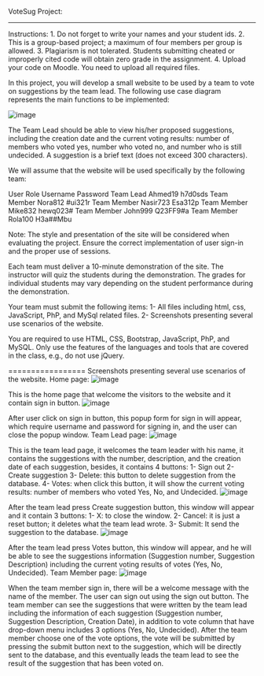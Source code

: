 VoteSug Project:

----
Instructions:
    1. Do not forget to write your names and your student ids.
    2. This is a group-based project; a maximum of four members per group is allowed. 
    3. Plagiarism is not tolerated. Students submitting cheated or improperly cited code will obtain zero grade in the assignment.
    4. Upload your code on Moodle. You need to upload all required files.

In this project, you will develop a small website to be used by a team to vote on suggestions by the team lead. The following use case diagram represents the main functions to be implemented:

![image](https://github.com/user-attachments/assets/ef51378d-a1d8-457d-a019-dd315a55e1f8)


The Team Lead should be able to view his/her proposed suggestions, including the creation date and the current voting results: number of members who voted yes, number who voted no, and number who is still undecided. A suggestion is a brief text (does not exceed 300 characters).

We will assume that the website will be used specifically by the following team:

User Role	    Username	Password
Team Lead	    Ahmed19	    h7d0sds
Team Member	    Nora812	    #ui321r
Team Member	    Nasir723	Esa312p
Team Member	    Mike832	    hewq023#
Team Member	    John999	    Q23FF9#a
Team Member	    Rola100	    H3a##Mbu

Note: The style and presentation of the site will be considered when evaluating the project. Ensure the correct implementation of user sign-in and the proper use of sessions.

Each team must deliver a 10-minute demonstration of the site. The instructor will quiz the students during the demonstration. The grades for individual students may vary depending on the student performance during the demonstration.

Your team must submit the following items:
1-	All files including html, css, JavaScript, PhP, and MySql related files.
2-	Screenshots presenting several use scenarios of the website.

You are required to use HTML, CSS, Bootstrap, JavaScript, PhP, and MySQL. Only use the features of the languages and tools that are covered in the class, e.g., do not use jQuery. 

=================
Screenshots presenting several use scenarios of the website.
Home page:
![image](https://github.com/user-attachments/assets/caa51e1e-52ae-43e6-872f-7ecd7d26b631)

This is the home page that welcome the visitors to the website and it contain sign in button.
![image](https://github.com/user-attachments/assets/e659216f-4d86-4189-8fa0-aa364d768b12)


After user click on sign in button, this popup form for sign in will appear, which require username and password for signing in, and the user can close the popup window.
Team Lead page:
![image](https://github.com/user-attachments/assets/e5becb77-08c1-45b1-aa7b-b9772a9595f8)


This is the team lead page, it welcomes the team leader with his name, it contains the suggestions with the number, description, and the creation date of each suggestion, besides, it contains 4 buttons:
    1- Sign out
    2- Create suggestion
    3- Delete: this button to delete suggestion from the database.
    4- Votes: when click this button, it will show the current voting results: number of members who voted Yes, No, and Undecided.
![image](https://github.com/user-attachments/assets/2c071b86-a100-4989-b4c2-75e64d7c3191)


After the team lead press Create suggestion button, this window will appear and it contain 3 buttons:
    1-  X: to close the window.
    2- Cancel: it is just a reset button; it deletes what the team lead wrote.
    3- Submit: It send the suggestion to the database.
![image](https://github.com/user-attachments/assets/d7d8eab3-a5d8-43e2-be24-1bc331b5be72)


After the team lead press Votes button, this window will appear, and he will be able to see the suggestions information (Suggestion number, Suggestion Description) including the current voting results of votes (Yes, No, Undecided).
Team Member page:
![image](https://github.com/user-attachments/assets/c94d0c4e-6aef-419c-b1fd-b6500779bdee)


When the team member sign in, there will be a welcome message with the name of the member. The user can sign out using the sign out button. The team member can see the suggestions that were written by the team lead including the information of each suggestion (Suggestion number, Suggestion Description, Creation Date), in addition to vote column that have drop-down menu includes 3 options (Yes, No, Undecided).
After the team member choose one of the vote options, the vote will be submitted by pressing the submit button next to the suggestion, which will be directly sent to the database, and this eventually leads the team lead to see the result of the suggestion that has been voted on.
